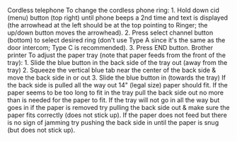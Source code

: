 Cordless telephone To change the cordless phone ring: 1. Hold down cid
(menu) button (top right) until phone beeps a 2nd time and text is
displayed (the arrowhead at the left should be at the top pointing to
Ringer; the up/down button moves the arrowhead). 2. Press select channel
button (bottom) to select desired ring (don't use Type A since it's the
same as the door intercom; Type C is recommended). 3. Press END button.
Brother printer To adjust the paper tray (note that paper feeds from the
front of the tray): 1. Slide the blue button in the back side of the
tray out (away from the tray) 2. Squeeze the vertical blue tab near the
center of the back side & move the back side in or out 3. Slide the blue
button in (towards the tray) If the back side is pulled all the way out
14" (legal size) paper should fit. If the paper seems to be too long to
fit in the tray pull the back side out no more than is needed for the
paper to fit. If the tray will not go in all the way but goes in if the
paper is removed try pulling the back side out & make sure the paper
fits correctly (does not stick up). If the paper does not feed but there
is no sign of jamming try pushing the back side in until the paper is
snug (but does not stick up).